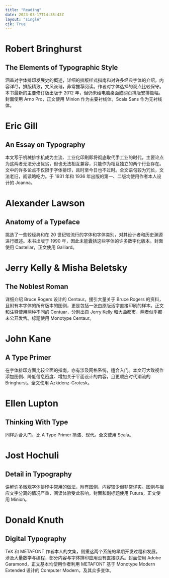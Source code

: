 ```yaml
---
title: "Reading"
date: 2023-03-17T14:38:43Z
layout: "single"
cjk: True
---
```


# Robert Bringhurst
## The Elements of Typographic Style
涵盖对字体排印发展史的概述，详细的排版样式指南和对许多经典字体的介绍。内容详尽，排版精致，文风诙谐，非常推荐阅读。作者对字体选择的观点比较保守。本书最新的主要修订版出版于 2012 年，但仍未给电脑桌面或网页排版安排篇幅。封面使用 Arno Pro，正文使用 Minion 作为主要衬线体，Scala Sans 作为无衬线体。

# Eric Gill
## An Essay on Typography
本文写于机械排字机成为主流、工业化印刷即将彻底取代手工业的时代，主要论点为这两者无法分出优劣，但也无法相互兼容，只能作为相互独立的两个行业存在。文中的许多论点不仅限于字体排印，且时至今日也不过时。全文语句较为冗长，文法老旧，阅读略吃力。于 1931 年和 1936 年出版的第一、二版均使用作者本人设计的 Joanna。

# Alexander Lawson
## Anatomy of a Typeface
挑选了一些较经典和在 20 世纪较流行的字体和字体类别，对其设计者和历史渊源进行概述。本书出版于 1990 年，因此未能囊括这些字体的许多数字化版本。封面使用 Castellar，正文使用 Galliard。

# Jerry Kelly & Misha Beletsky
## The Noblest Roman
详细介绍 Bruce Rogers 设计的 Centaur。援引大量关于 Bruce Rogers 的资料，且附有本字体的所有版本的图例，更是包括一张由原版活字直接印刷的样本。正文和注释使用两种不同的 Centuar，分别出自 Jerry Kelly 和大曲都市，两者似乎都未公开发售。标题使用 Monotype Centaur。

# John Kane
## A Type Primer
在字体排印方面比较全面的指南，亦有涉及网格系统，适合入门。本文可大致视作添加图例、降低信息密度、增加关于平面设计的内容，且更顺应时代潮流的 Bringhurst。全文使用 Azkidenz-Grotesk。

# Ellen Lupton
## Thinking With Type
同样适合入门，比 A Type Primer 简洁、现代。全文使用 Scala。

# Jost Hochuli
## Detail in Typography
讲解许多微观字体排印中常用的做法，附有图例，内容较少但非常详实。图例与相应文字分离的情况严重，阅读体验受此影响。封面和副标题使用 Futura，正文使用 Minion。

# Donald Knuth
## Digital Typography
TeX 和 METAFONT 作者本人的文集，侧重这两个系统的早期开发过程和发展。涉及大量数学与编程，部分内容与字体排印应用没有直接联系。封面使用 Adobe Garamond，正文基本均使用作者利用 METAFONT 基于 Monotype Modern Extended 设计的 Computer Modern，及其众多变体。
<!-- 
# Josef Müller-Brockmann
## Grid Systems in Graphic Design
被誉为网格系统经典著作，但内容已经完全过时。全文使用 Helvetica。

# Eric Speikermann
## Stop Stealing Sheep <span style="font-style:normal">&</span> Find Out How Type Works
非常不推荐。作者知识面的深度和广度无可指摘，但本书正文排版风格几乎可用杀马特来形容，思维也过于跳脱，阅读体验极差。 -->